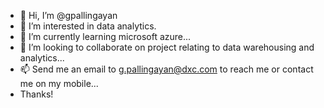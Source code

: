 - 👋 Hi, I’m @gpallingayan
- 👀 I’m interested in data analytics.
- 🌱 I’m currently learning microsoft azure...
- 💞️ I’m looking to collaborate on project relating to data warehousing and analytics...
- 📫 Send me an email to g.pallingayan@dxc.com to reach me or contact me on my mobile...
- Thanks!

<!---
gpallingayan/gpallingayan is a ✨ special ✨ repository because its `README.md` (this file) appears on your GitHub profile.
You can click the Preview link to take a look at your changes.
--->
